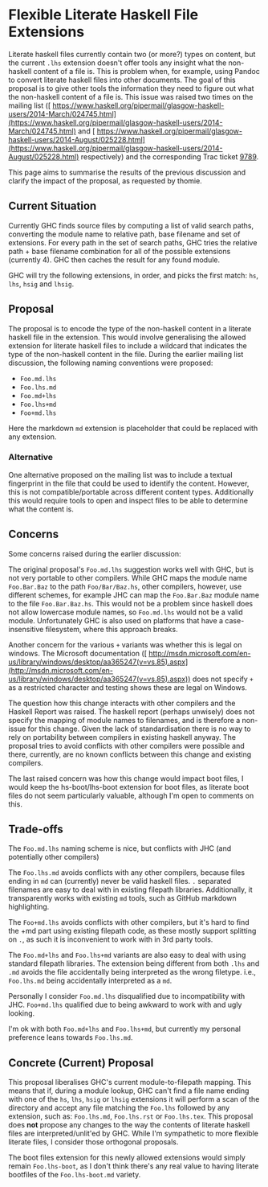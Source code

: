 # Flexible Literate Haskell File Extensions



Literate haskell files currently contain two (or more?) types on content, but the current `.lhs` extension doesn't offer tools any insight what the non-haskell content of a file is. This is problem when, for example, using Pandoc to convert literate haskell files into other documents. The goal of this proposal is to give other tools the information they need to figure out what the non-haskell content of a file is. This issue was raised two times on the mailing list ([
https://www.haskell.org/pipermail/glasgow-haskell-users/2014-March/024745.html](https://www.haskell.org/pipermail/glasgow-haskell-users/2014-March/024745.html) and [
https://www.haskell.org/pipermail/glasgow-haskell-users/2014-August/025228.html](https://www.haskell.org/pipermail/glasgow-haskell-users/2014-August/025228.html) respectively) and the corresponding Trac ticket [9789](https://gitlab.staging.haskell.org/ghc/ghc/issues/9789).



This page aims to summarise the results of the previous discussion and clarify the impact of the proposal, as requested by thomie.


## Current Situation



Currently GHC finds source files by computing a list of valid search paths, converting the module name to relative path, base filename and set of extensions. For every path in the set of search paths, GHC tries the relative path + base filename combination for all of the possible extensions (currently 4). GHC then caches the result for any found module.



GHC will try the following extensions, in order, and picks the first match: `hs`, `lhs`, `hsig` and `lhsig`.


## Proposal



The proposal is to encode the type of the non-haskell content in a literate haskell file in the extension. This would involve generalising the allowed extension for literate haskell files to include a wildcard that indicates the type of the non-haskell content in the file. During the earlier mailing list discussion, the following naming conventions were proposed:


- `Foo.md.lhs`
- `Foo.lhs.md`
- `Foo.md+lhs`
- `Foo.lhs+md`
- `Foo+md.lhs`


Here the markdown `md` extension is placeholder that could be replaced with any extension.


### Alternative



One alternative proposed on the mailing list was to include a textual fingerprint in the file that could be used to identify the content. However, this is not compatible/portable across different content types. Additionally this would require tools to open and inspect files to be able to determine what the content is.


## Concerns



Some concerns raised during the earlier discussion:



The original proposal's `Foo.md.lhs` suggestion works well with GHC, but is not very portable to other compilers. While GHC maps the module name `Foo.Bar.Baz` to the path `Foo/Bar/Baz.hs`, other compilers, however, use different schemes, for example JHC can map the `Foo.Bar.Baz` module name to the file `Foo.Bar.Baz.hs`. This would not be a problem since haskell does not allow lowercase module names, so `Foo.md.lhs` would not be a valid module. Unfortunately GHC is also used on platforms that have a case-insensitive filesystem, where this approach breaks.



Another concern for the various `+` variants was whether this is legal on windows. The Microsoft documentation ([
http://msdn.microsoft.com/en-us/library/windows/desktop/aa365247(v=vs.85).aspx](http://msdn.microsoft.com/en-us/library/windows/desktop/aa365247(v=vs.85).aspx)) does not specify `+` as a restricted character and testing shows these are legal on Windows.



The question how this change interacts with other compilers and the Haskell Report was raised. The haskell report (perhaps unwisely) does not specify the mapping of module names to filenames, and is therefore a non-issue for this change. Given the lack of standardisation there is no way to rely on portability between compilers in existing haskell anyway. The proposal tries to avoid conflicts with other compilers were possible and there, currently, are no known conflicts between this change and existing compilers.



The last raised concern was how this change would impact boot files, I would keep the hs-boot/lhs-boot extension for boot files, as literate boot files do not seem particularly valuable, although I'm open to comments on this.


## Trade-offs



The `Foo.md.lhs` naming scheme is nice, but conflicts with JHC (and potentially other compilers)



The `Foo.lhs.md` avoids conflicts with any other compilers, because files ending in `md` can (currently) never be valid haskell files. `.` separated filenames are easy to deal with in existing filepath libraries. Additionally, it transparently works with existing `md` tools, such as GitHub markdown highlighting.



The `Foo+md.lhs` avoids conflicts with other compilers, but it's hard to find the +md part using existing filepath code, as these mostly support splitting on `.`, as such it is inconvenient to work with in 3rd party tools.



The `Foo.md+lhs` and `Foo.lhs+md` variants are also easy to deal with using standard filepath libraries. The extension being different from both `.lhs` and `.md` avoids the file accidentally being interpreted as the wrong filetype. i.e., `Foo.lhs.md` being accidentally interpreted as a `md`.



Personally I consider `Foo.md.lhs` disqualified due to incompatibility with JHC. `Foo+md.lhs` qualified due to being awkward to work with and ugly looking.



I'm ok with both `Foo.md+lhs` and `Foo.lhs+md`, but currently my personal preference leans towards `Foo.lhs.md`.


## Concrete (Current) Proposal



This proposal liberalises GHC's current module-to-filepath mapping. This means that if, during a module lookup, GHC can't find a file name ending with one of the `hs`, `lhs`, `hsig` or `lhsig` extensions it will perform a scan of the directory and accept any file matching the `Foo.lhs` followed by any extension, such as: `Foo.lhs.md`, `Foo.lhs.rst` or `Foo.lhs.tex`. This proposal does **not** propose any changes to the way the contents of literate haskell files are interpreted/unlit'ed by GHC. While I'm sympathetic to more flexible literate files, I consider those orthogonal proposals.



The boot files extension for this newly allowed extensions would simply remain `Foo.lhs-boot`, as I don't think there's any real value to having literate bootfiles of the `Foo.lhs-boot.md` variety.


